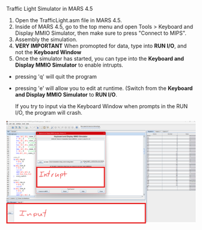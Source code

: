Traffic Light Simulator in MARS 4.5

1. Open the TrafficLight.asm file in MARS 4.5.
2. Inside of MARS 4.5, go to the top menu and open Tools > Keyboard and Display MMIO Simulator, then make sure to press "Connect to MIPS".
3. Assembly the simulation.
4. **VERY IMPORTANT** When promopted for data, type into **RUN I/O**, and not the **Keyboard Window**
5. Once the simulator has started, you can type into the **Keyboard and Display MMIO Simulator** to enable intrupts.
- pressing 'q' will quit the program
- pressing 'e' will allow you to edit at runtime. (Switch from the **Keyboard and Display MMIO Simulator** to **RUN I/O**.

  If you try to input via the Keyboard Window when prompts in the RUN I/O, the program will crash.

![Example Image](Project1/Images/Directions.png)
